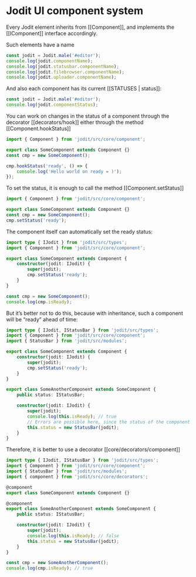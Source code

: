 # Jodit UI component system

Every Jodit element inherits from [[Component]], and implements the [[IComponent]] interface accordingly.

Such elements have a name

```js
const jodit = Jodit.male('#editor');
console.log(jodit.componentName);
console.log(jodit.statusbar.componentName);
console.log(jodit.filebrowser.componentName);
console.log(jodit.uploader.componentName);
```

And also each component has its current [[STATUSES | status]]:

```js
const jodit = Jodit.male('#editor');
console.log(jodit.componentStatus);
```

You can work on changes in the status of a component through the decorator [[decorators/hook]]
either through the method [[Component.hookStatus]]

```ts
import { Component } from 'jodit/src/core/component';

export class SomeComponent extends Component {}
const cmp = new SomeComponent();

cmp.hookStatus('ready', () => {
	console.log('Hello world on ready = )');
});
```

To set the status, it is enough to call the method [[Component.setStatus]]

```ts
import { Component } from 'jodit/src/core/component';

export class SomeComponent extends Component {}
const cmp = new SomeComponent();
cmp.setStatus('ready');
```

The component itself can automatically set the ready status:

```ts
import type { IJodit } from 'jodit/src/types';
import { Component } from 'jodit/src/core/component';

export class SomeComponent extends Component {
	constructor(jodit: IJodit) {
		super(jodit);
		cmp.setStatus('ready');
	}
}

const cmp = new SomeComponent();
console.log(cmp.isReady);
```

But it’s better not to do this, because with inheritance, such a component will be “ready” ahead of time:

```ts
import type { IJodit, IStatusBar } from 'jodit/src/types';
import { Component } from 'jodit/src/core/component';
import { StatusBar } from 'jodit/src/modules';

export class SomeComponent extends Component {
	constructor(jodit: IJodit) {
		super(jodit);
		cmp.setStatus('ready');
	}
}

export class SomeAnotherComponent extends SomeComponent {
	public status: IStatusBar;

	constructor(jodit: IJodit) {
		super(jodit);
		console.log(this.isReady); // true
		// Errors are possible here, since the status of the component is already 'ready' but you have not yet initialized its fields
		this.status = new StatusBar(jodit);
	}
}
```

Therefore, it is better to use a decorator [[core/decorators/component]]

```ts
import type { IJodit, IStatusBar } from 'jodit/src/types';
import { Component } from 'jodit/src/core/component';
import { StatusBar } from 'jodit/src/modules';
import { component } from 'jodit/src/core/decorators';

@component
export class SomeComponent extends Component {}

@component
export class SomeAnotherComponent extends SomeComponent {
	public status: IStatusBar;

	constructor(jodit: IJodit) {
		super(jodit);
		console.log(this.isReady); // false
		this.status = new StatusBar(jodit);
	}
}

const cmp = new SomeAnotherComponent();
console.log(cmp.isReady); // true
```
